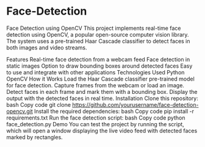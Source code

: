 # Face-Detection
Face Detection using OpenCV
This project implements real-time face detection using OpenCV, a popular open-source computer vision library. The system uses a pre-trained Haar Cascade classifier to detect faces in both images and video streams.

Features
Real-time face detection from a webcam feed
Face detection in static images
Option to draw bounding boxes around detected faces
Easy to use and integrate with other applications
Technologies Used
Python
OpenCV
How it Works
Load the Haar Cascade classifier pre-trained model for face detection.
Capture frames from the webcam or load an image.
Detect faces in each frame and mark them with a bounding box.
Display the output with the detected faces in real time.
Installation
Clone this repository:
bash
Copy code
git clone https://github.com/yourusername/face-detection-opencv.git
Install the required dependencies:
bash
Copy code
pip install -r requirements.txt
Run the face detection script:
bash
Copy code
python face_detection.py
Demo
You can test the project by running the script, which will open a window displaying the live video feed with detected faces marked by rectangles.
